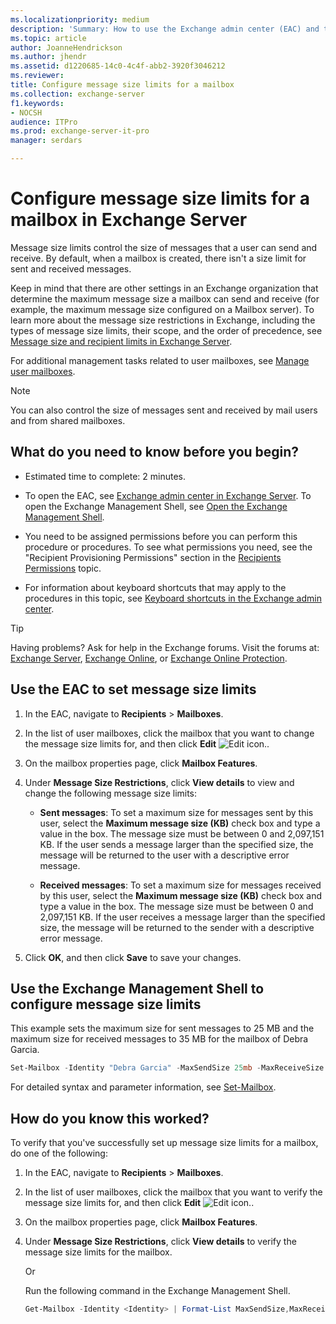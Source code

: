 ```yaml
---
ms.localizationpriority: medium
description: 'Summary: How to use the Exchange admin center (EAC) and the Exchange Management Shell to set message size limits for a user mailbox.'
ms.topic: article
author: JoanneHendrickson
ms.author: jhendr
ms.assetid: d1220685-14c0-4c4f-abb2-3920f3046212
ms.reviewer:
title: Configure message size limits for a mailbox
ms.collection: exchange-server
f1.keywords:
- NOCSH
audience: ITPro
ms.prod: exchange-server-it-pro
manager: serdars

---
```


# Configure message size limits for a mailbox in Exchange Server

Message size limits control the size of messages that a user can send and receive. By default, when a mailbox is created, there isn't a size limit for sent and received messages.

Keep in mind that there are other settings in an Exchange organization that determine the maximum message size a mailbox can send and receive (for example, the maximum message size configured on a Mailbox server). To learn more about the message size restrictions in Exchange, including the types of message size limits, their scope, and the order of precedence, see [Message size and recipient limits in Exchange Server](../../mail-flow/message-size-limits.md).

For additional management tasks related to user mailboxes, see [Manage user mailboxes](user-mailboxes.md).

> [!NOTE]
> You can also control the size of messages sent and received by mail users and from shared mailboxes.

## What do you need to know before you begin?

- Estimated time to complete: 2 minutes.

- To open the EAC, see [Exchange admin center in Exchange Server](../../architecture/client-access/exchange-admin-center.md). To open the Exchange Management Shell, see [Open the Exchange Management Shell](/powershell/exchange/open-the-exchange-management-shell).

- You need to be assigned permissions before you can perform this procedure or procedures. To see what permissions you need, see the "Recipient Provisioning Permissions" section in the [Recipients Permissions](../../permissions/feature-permissions/recipient-permissions.md) topic.

- For information about keyboard shortcuts that may apply to the procedures in this topic, see [Keyboard shortcuts in the Exchange admin center](../../about-documentation/exchange-admin-center-keyboard-shortcuts.md).

> [!TIP]
> Having problems? Ask for help in the Exchange forums. Visit the forums at: [Exchange Server](https://social.technet.microsoft.com/forums/office/home?category=exchangeserver), [Exchange Online](/answers/topics/office-exchange-server-itpro.html), or [Exchange Online Protection](https://social.technet.microsoft.com/forums/forefront/home?forum=FOPE).

## Use the EAC to set message size limits

1. In the EAC, navigate to **Recipients** \> **Mailboxes**.

2. In the list of user mailboxes, click the mailbox that you want to change the message size limits for, and then click **Edit** ![Edit icon.](../../media/ITPro_EAC_EditIcon.png).

3. On the mailbox properties page, click **Mailbox Features**.

4. Under **Message Size Restrictions**, click **View details** to view and change the following message size limits:

   - **Sent messages**: To set a maximum size for messages sent by this user, select the **Maximum message size (KB)** check box and type a value in the box. The message size must be between 0 and 2,097,151 KB. If the user sends a message larger than the specified size, the message will be returned to the user with a descriptive error message.

   - **Received messages**: To set a maximum size for messages received by this user, select the **Maximum message size (KB)** check box and type a value in the box. The message size must be between 0 and 2,097,151 KB. If the user receives a message larger than the specified size, the message will be returned to the sender with a descriptive error message.

5. Click **OK**, and then click **Save** to save your changes.

## Use the Exchange Management Shell to configure message size limits

This example sets the maximum size for sent messages to 25 MB and the maximum size for received messages to 35 MB for the mailbox of Debra Garcia.

```PowerShell
Set-Mailbox -Identity "Debra Garcia" -MaxSendSize 25mb -MaxReceiveSize 35mb
```

For detailed syntax and parameter information, see [Set-Mailbox](/powershell/module/exchange/set-mailbox).

## How do you know this worked?

To verify that you've successfully set up message size limits for a mailbox, do one of the following:

1. In the EAC, navigate to **Recipients** \> **Mailboxes**.

2. In the list of user mailboxes, click the mailbox that you want to verify the message size limits for, and then click **Edit** ![Edit icon.](../../media/ITPro_EAC_EditIcon.png).

3. On the mailbox properties page, click **Mailbox Features**.

4. Under **Message Size Restrictions**, click **View details** to verify the message size limits for the mailbox.

   Or

   Run the following command in the Exchange Management Shell.

   ```PowerShell
   Get-Mailbox -Identity <Identity> | Format-List MaxSendSize,MaxReceiveSize
   ```